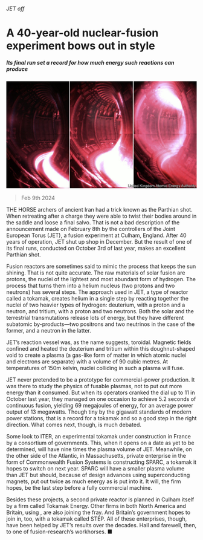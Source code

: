 ###### JET off

# A 40-year-old nuclear-fusion experiment bows out in style 

##### Its final run set a record for how much energy such reactions can produce 

![image](images/20240210_STP504.jpg) 

> Feb 9th 2024 

THE HORSE archers of ancient Iran had a trick known as the Parthian shot. When retreating after a charge they were able to twist their bodies around in the saddle and loose a final salvo. That is not a bad description of the announcement made on February 8th by the controllers of the Joint European Torus (JET), a fusion experiment at Culham, England. After 40 years of operation, JET shut up shop in December. But the result of one of its final runs, conducted on October 3rd of last year, makes an excellent Parthian shot.

Fusion reactors are sometimes said to mimic the process that keeps the sun shining. That is not quite accurate. The raw materials of solar fusion are protons, the nuclei of the lightest and most abundant form of hydrogen. The process that turns them into a helium nucleus (two protons and two neutrons) has several steps. The approach used in JET, a type of reactor called a tokamak, creates helium in a single step by reacting together the nuclei of two heavier types of hydrogen: deuterium, with a proton and a neutron, and tritium, with a proton and two neutrons. Both the solar and the terrestrial transmutations release lots of energy, but they have different subatomic by-products—two positrons and two neutrinos in the case of the former, and a neutron in the latter.

JET’s reaction vessel was, as the name suggests, toroidal. Magnetic fields confined and heated the deuterium and tritium within this doughnut-shaped void to create a plasma (a gas-like form of matter in which atomic nuclei and electrons are separate) with a volume of 90 cubic metres. At temperatures of 150m kelvin, nuclei colliding in such a plasma will fuse.

JET never pretended to be a prototype for commercial-power production. It was there to study the physics of fusable plasmas, not to put out more energy than it consumed. But when its operators cranked the dial up to 11 in October last year, they managed on one occasion to achieve 5.2 seconds of continuous fusion, yielding 69 megajoules of energy, for an average power output of 13 megawatts. Though tiny by the gigawatt standards of modern power stations, that is a record for a tokamak and so a good step in the right direction. What comes next, though, is much debated.

Some look to ITER, an experimental tokamak under construction in France by a consortium of governments. This, when it opens on a date as yet to be determined, will have nine times the plasma volume of JET. Meanwhile, on the other side of the Atlantic, in Massachusetts, private enterprise in the form of Commonwealth Fusion Systems is constructing SPARC, a tokamak it hopes to switch on next year. SPARC will have a smaller plasma volume than JET but should, because of design advances using superconducting magnets, put out twice as much energy as is put into it. It will, the firm hopes, be the last step before a fully commercial machine.

Besides these projects, a second private reactor is planned in Culham itself by a firm called Tokamak Energy. Other firms in both North America and Britain, using , are also joining the fray. And Britain’s government hopes to join in, too, with a tokamak called STEP. All of these enterprises, though, have been helped by JET’s results over the decades. Hail and farewell, then, to one of fusion-research’s workhorses. ■


